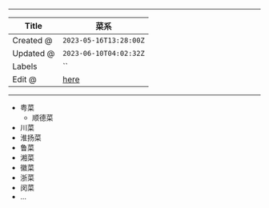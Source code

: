 -----

| Title     | 菜系                                                |
| --------- | ------------------------------------------------- |
| Created @ | `2023-05-16T13:28:00Z`                            |
| Updated @ | `2023-06-10T04:02:32Z`                            |
| Labels    | \`\`                                              |
| Edit @    | [here](https://github.com/junxnone/shi/issues/17) |

-----

  - 粤菜
      - 顺德菜
  - 川菜
  - 淮扬菜
  - 鲁菜
  - 湘菜
  - 徽菜
  - 浙菜
  - 闵菜
  - ...
